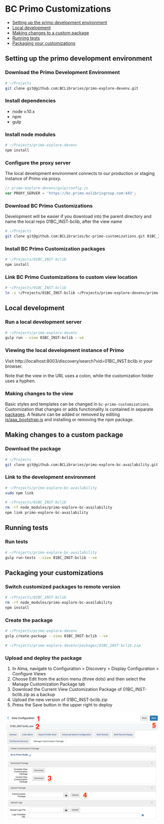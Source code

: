 
# BC Primo Customizations

- [Setting up the primo development environment](#setting-up-the-primo-development-environment)
- [Local development](#local-development)
- [Making changes to a custom package](#making-changes-to-a-custom-package)
- [Running tests](#running-tests)
- [Packaging your customizations](#packaging-your-customizations)



## Setting up the primo development environment

### Download the Primo Development Environment 

```sh
# ~/Projects
git clone git@github.com:BCLibraries/primo-explore-devenv.git
```

### Install dependencies

- node v.10.x
- npm
- gulp

### Install node modules

```sh
# ~/Projects/primo-explore-devenv
npm install
```

### Configure the proxy server

The local development environment connects to our production or staging instance of Primo via proxy. 

```javascript
// primo-explore-devenv/gulp/config.js
var PROXY_SERVER = 'https://bc.primo.exlibrisgroup.com:443';
```

### Download BC Primo Customizations 

Development will be easier if you download into the parent directory and name the local repo 01BC_INST-bclib, after the view name
```sh
# ~/Projects
git clone git@github.com:BCLibraries/bc-primo-customizations.git 01BC_INST-bclib
```
### Install BC Primo Customization packages

```sh
# ~/Projects/01BC_INST-bclib
npm install
```

### Link BC Primo Customizations to custom view location

```sh
# ~/Projects/01BC_INST-bclib
ln -s ~/Projects/01BC_INST-bclib ~/Projects/primo-explore-devenv/primo-explore/custom/
```

## Local development

### Run a local development server

```sh
# ~/Projects/primo-explore-devenv
gulp run --view 01BC_INST-bclib --ve
```
### Viewing the local development instance of Primo

Visit http://localhost:8003/discovery/search?vid=01BC_INST:bclib in your browser.

Note that the view in the URL uses a colon, while the customization folder uses a hyphen.

### Making changes to the view

Basic styles and templates can be changed in ```bc-primo-customizations```. Customization that changes or adds functionality is contained in separate [packages](package.json). A feature can be added or removed by editing [js/aaa_bootstrap.js](js/aaa_bootstrap.js) and installing or removing the npm package.

## Making changes to a custom package

### Download the package

```sh
# ~/Projects
git clone git@github.com:BCLibraries/primo-explore-bc-availability.git
```
### Link to the development environment

~~~sh
# ~/Projects/primo-explore-bc-availability
sudo npm link
~~~

~~~sh
# ~/Projects/01BC_INST-bclib
rm -rf node_modules/primo-explore-bc-availability
npm link primo-explore-bc-availability
~~~

## Running tests

### Run tests

~~~sh
# ~/Projects/primo-explore-bc-availability
gulp run-tests --view 01BC_INST-bclib --ve
~~~

## Packaging your customizations

### Switch customized packages to remote version

~~~sh
# ~/Projects/01BC_INST-bclib
rm -rf node_modules/primo-explore-bc-availability
npm install 
~~~

### Create the package

~~~sh
# ~/Projects/primo-explore-devenv
gulp create-package --view 01BC_INST-bclib --ve
~~~

~~~sh
# ~/Projects/primo-explore-devenv/packages/01BC_INST-bclib.zip
~~~

### Upload and deploy the package

1. In Alma, navigate to Configuration > Discovery > Display Configuration > Configure Views
2. Choose Edit from the action menu (three dots) and then select the Manage Customization Package tab
3. Download the Current View Customization Package of 01BC_INST-bclib.zip as a backup
4. Upload the new version of 01BC_INST-bclib.zip
5. Press the Save button in the upper right to deploy

![screenshot of steps to upload and deploy the package](deploy.png)
